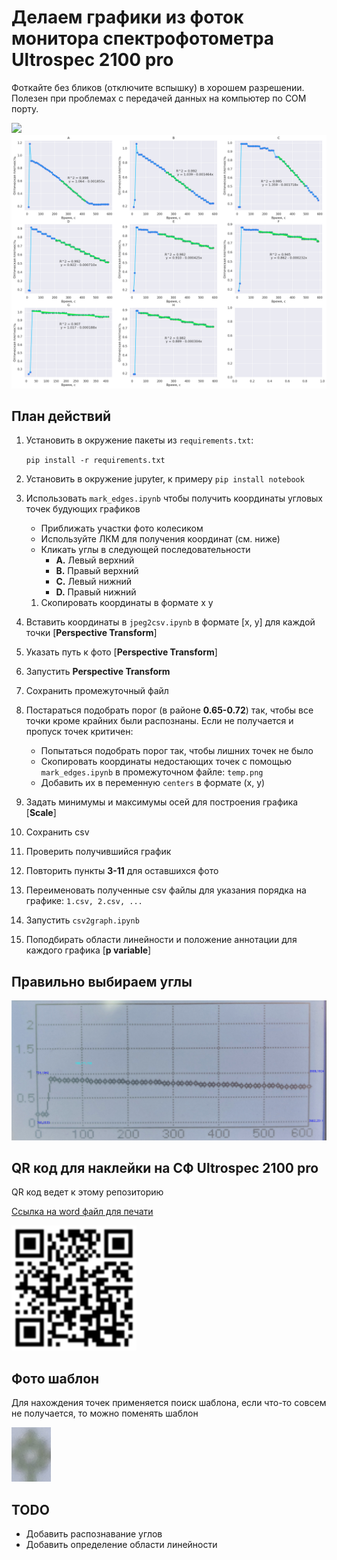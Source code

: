 # Делаем графики из фоток монитора спектрофотометра Ultrospec 2100 pro
Фоткайте без бликов (отключите вспышку) в хорошем разрешении.
Полезен при проблемах с передачей данных на компьютер по COM порту.

<img src="photos/20230915_150615.jpg" width="700" style="center">
<img src="graphs.png" width="700"/> 

## План действий
1. Установить в окружение пакеты из `requirements.txt`:
   
   `pip install -r requirements.txt`
2. Установить в окружение jupyter, к примеру `pip install notebook`
3. Использовать `mark_edges.ipynb` чтобы получить координаты угловых точек будующих графиков
   - Приближать участки фото колесиком
   - Используйте ЛКМ для получения координат (см. ниже)
   - Кликать углы в следующей последовательности
       - **A.** Левый верхний
       - **B.** Правый верхний
       - **C.** Левый нижний
       - **D.** Правый нижний
   1. Скопировать координаты в формате x y
4. Вставить координаты в `jpeg2csv.ipynb` в формате [x, y] для каждой точки [**Perspective Transform**]
5. Указать путь к фото [**Perspective Transform**]
6. Запустить **Perspective Transform**
7. Сохранить промежуточный файл
8. Постараться подобрать порог (в районе **0.65-0.72**) так, чтобы все точки кроме крайних были распознаны. Если не получается и пропуск точек критичен:
   - Попытаться подобрать порог так, чтобы лишних точек не было
   - Скопировать координаты недостающих точек с помощью `mark_edges.ipynb` в промежуточном файле: `temp.png`
   - Добавить их в переменную `centers` в формате (x, y)
9.  Задать минимумы и максимумы осей для построения графика [**Scale**]
10. Сохранить csv
11. Проверить получившийся график
12. Повторить пункты **3-11** для оставшихся фото
13. Переименовать полученные csv файлы для указания порядка на графике: `1.csv, 2.csv, ...`
14. Запустить `csv2graph.ipynb`
15. Поподбирать области линейности и положение аннотации для каждого графика [**p variable**]

## Правильно выбираем углы
![Углы](doc/ex_markup.png)

## QR код для наклейки на СФ Ultrospec 2100 pro

QR код ведет к этому репозиторию

<a id="raw-url" href="doc/qrcode_print.odt">Ссылка на word файл для печати</a>


<img src="doc/qrcode.svg" width="200" style="center">

## Фото шаблон
Для нахождения точек применяется поиск шаблона, если что-то совсем не получается, то можно поменять шаблон

![](templates/2_rec_m.png)

## TODO
- Добавить распознавание углов
- Добавить определение области линейности